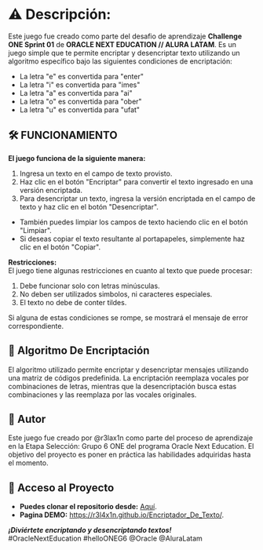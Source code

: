 # ⚠️ Descripción:
Este juego fue creado como parte del desafio de aprendizaje **Challenge ONE Sprint 01** de **ORACLE NEXT EDUCATION // ALURA LATAM**. Es un juego simple que te permite encriptar y desencriptar texto utilizando un algoritmo específico bajo las siguientes condiciones de encriptación:

- La letra "e" es convertida para "enter"
- La letra "i" es convertida para "imes"
- La letra "a" es convertida para "ai"
- La letra "o" es convertida para "ober"
- La letra "u" es convertida para "ufat"

## 🛠️ FUNCIONAMIENTO 
**El juego funciona de la siguiente manera:**
1. Ingresa un texto en el campo de texto provisto.
2. Haz clic en el botón "Encriptar" para convertir el texto ingresado en una versión encriptada.
3. Para desencriptar un texto, ingresa la versión encriptada en el campo de texto y haz clic en el botón "Desencriptar".
- También puedes limpiar los campos de texto haciendo clic en el botón "Limpiar".
- Si deseas copiar el texto resultante al portapapeles, simplemente haz clic en el botón "Copiar".

**Restricciones:**  
El juego tiene algunas restricciones en cuanto al texto que puede procesar:
1. Debe funcionar solo con letras minúsculas.
2. No deben ser utilizados simbolos, ni caracteres especiales.
3. El texto no debe de conter tildes.  

Si alguna de estas condiciones se rompe, se mostrará el mensaje de error correspondiente.

## 🚧 Algoritmo De Encriptación
El algoritmo utilizado permite encriptar y desencriptar mensajes utilizando una matriz de códigos predefinida. La encriptación reemplaza vocales por combinaciones de letras, mientras que la desencriptación busca estas combinaciones y las reemplaza por las vocales originales.

## 🚦 Autor
Este juego fue creado por @r3lax1n como parte del proceso de aprendizaje en la Etapa Selección: Grupo 6 ONE del programa Oracle Next Education. El objetivo del proyecto es poner en práctica las habilidades adquiridas hasta el momento.

## 📁 Acceso al Proyecto
- **Puedes clonar el repositorio desde:** <a href="https://github.com/r3l4x1n/Encriptador_De_Texto.git" target="_blank">Aquí</a>.
- **Pagina DEMO:** <a href="https://r3l4x1n.github.io/Encriptador_De_Texto/" target="_blank">https://r3l4x1n.github.io/Encriptador_De_Texto/</a>.

***¡Diviértete encriptando y desencriptando textos!***  
#OracleNextEducation #helloONEG6 @Oracle @AluraLatam

